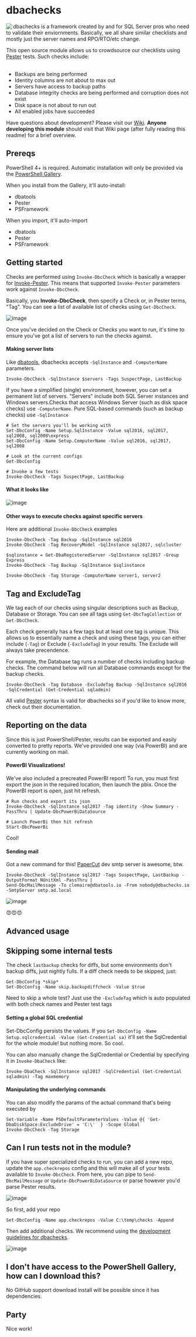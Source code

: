# dbachecks

<img align="left" src="https://user-images.githubusercontent.com/8278033/34322840-ed09114e-e832-11e7-9670-9baa686ade71.png"> 

dbachecks is a framework created by and for SQL Server pros who need to validate their enviornments. Basically, we all share similar checklists and mostly just the server names and RPO/RTO/etc change.

This open source module allows us to crowdsource our checklists using [Pester](https://github.com/Pester/Pester) tests. Such checks include: <br>&nbsp;<br>

* Backups are being performed
* Identity columns are not about to max out
* Servers have access to backup paths
* Database integrity checks are being performed and corruption does not exist
* Disk space is not about to run out
* All enabled jobs have succeeded

Have questions about development? Please visit our [Wiki](https://github.com/potatoqualitee/dbachecks/wiki). **Anyone developing this module** should visit that Wiki page (after fully reading this readme) for a brief overview.

## Prereqs

PowerShell 4+ is required. Automatic installation will only be provided via the [PowerShell Gallery](https://www.powershellgallery.com).

When you install from the Gallery, it'll auto-install:

* dbatools
* Pester
* PSFramework

When you import, it'll auto-import

* dbatools
* Pester
* PSFramework

## Getting started

Checks are performed using `Invoke-DbcCheck` which is basically a wrapper for [Invoke-Pester](https://github.com/pester/Pester/wiki/Invoke-Pester). This means that supported `Invoke-Pester` parameters work against `Invoke-DbcCheck`.

Basically, you **Invoke-DbcCheck**, then specify a Check or, in Pester terms, "Tag". You can see a list of available list of checks using `Get-DbcCheck`. 

![image](https://user-images.githubusercontent.com/8278033/34315601-6a93672e-e782-11e7-9688-1d361d8597e1.png)

Once you've decided on the Check or Checks you want to run, it's time to ensure you've got a list of servers to run the checks against.

#### Making server lists

Like [dbatools](https://dbatools.io), dbachecks accepts `-SqlInstance` and `-ComputerName` parameters. 

`Invoke-DbcCheck -SqlInstance $servers -Tags SuspectPage, LastBackup`

If you have a simplified (single) environment, however, you can set a permanent list of servers. "Servers" include both SQL Server instances and Windows servers.Checks that access Windows Server (such as disk space checks) use `-ComputerName`. Pure SQL-based commands (such as backup checks) use `-SqlInstance`

```
# Set the servers you'll be working with
Set-DbcConfig -Name Setup.SqlInstance -Value sql2016, sql2017, sql2008, sql2008\express
Set-DbcConfig -Name Setup.ComputerName -Value sql2016, sql2017, sql2008

# Look at the current configs
Get-DbcConfig

# Invoke a few tests
Invoke-DbcCheck -Tags SuspectPage, LastBackup
```

#### What it looks like

![image](https://user-images.githubusercontent.com/8278033/34315954-431d0b16-e78a-11e7-8f6d-c87b40ed90b2.png)

#### Other ways to execute checks against specific servers

Here are additional `Invoke-DbcCheck` examples

````
Invoke-DbcCheck -Tag Backup -SqlInstance sql2016
Invoke-DbcCheck -Tag RecoveryModel -SqlInstance sql2017, sqlcluster

$sqlinstance = Get-DbaRegisteredServer -SqlInstance sql2017 -Group Express
Invoke-DbcCheck -Tag Backup -SqlInstance $sqlinstance

Invoke-DbcCheck -Tag Storage -ComputerName server1, server2
````

## Tag and ExcludeTag

We tag each of our checks using singular descriptions such as Backup, Database or Storage. You can see all tags using `Get-DbcTagCollection` or `Get-DbcCheck`. 


Each check generally has a few tags but at least one tag is unique. This allows us to essentially name a check and using these tags, you can either include (`-Tag`) or Exclude (`-ExcludeTag`) in your results. The Exclude will always take precendence.

For example, the Database tag runs a number of checks including backup checks. The command below will run all Database commands except for the backup checks.

```
Invoke-DbcCheck -Tag Database -ExcludeTag Backup -SqlInstance sql2016 -SqlCredential (Get-Credential sqladmin)
```

All valid [Pester](https://github.com/Pester/Pester) syntax is valid for dbachecks so if you'd like to know more, check out their documentation.

## Reporting on the data

Since this is just PowerShell/Pester, results can be exported and easily converted to pretty reports. We've provided one way (via PowerBI) and are currently working on mail.

#### PowerBI Visualizations!

We've also included a precreated PowerBI report! To run, you must first export the json in the required location, then launch the pbix. Once the PowerBI report is open, just hit refresh.

```
# Run checks and export its json
Invoke-DbcCheck -SqlInstance sql2017 -Tag identity -Show Summary -PassThru | Update-DbcPowerBiDataSource

# Launch PowerBi then hit refresh
Start-DbcPowerBi
```

Cool! 

#### Sending mail

Got a new command for this! [PaperCut](https://github.com/ChangemakerStudios/Papercut/releases) dev smtp server is awesome, btw.

```
Invoke-DbcCheck -SqlInstance sql2017 -Tags SuspectPage, LastBackup -OutputFormat NUnitXml -PassThru | 
Send-DbcMailMessage -To clemaire@dbatools.io -From nobody@dbachecks.io -SmtpServer smtp.ad.local
```

![image](https://user-images.githubusercontent.com/8278033/34316816-cc157d04-e79e-11e7-971d-1cfee90b2e11.png)

😍😍😍

## Advanced usage

## Skipping some internal tests

The check `lastbackup` checks for diffs, but some environments don't backup diffs, just nightly fulls. If a diff check needs to be skipped, just:

```
Get-DbcConfig *skip*
Set-DbcConfig -Name skip.backupdiffcheck -Value $true
```

Need to skip a whole test? Just use the `-ExcludeTag` which is auto populated with both check names and Pester test tags

#### Setting a global SQL credential

Set-DbcConfig persists the values. If you `Set-DbcConfig -Name Setup.sqlcredential -Value (Get-Credential sa)` it'll set the SqlCredential for the whole module! but nothing more. So cool.

You can also manually change the SqlCredential or Credential by specifying it in `Invoke-DbaCheck` like:

```
Invoke-DbaCheck -SqlInstance sql2017 -SqlCredential (Get-Credential sqladmin) -Tag maxmemory
```

#### Manipulating the underlying commands 

You can also modify the params of the actual command that's being executed by

```
Set-Variable -Name PSDefaultParameterValues -Value @{ 'Get-DbaDiskSpace:ExcludeDrive' = 'C:\'  } -Scope Global
Invoke-DbcCheck -Tag Storage
```

## Can I run tests not in the module?

If you have super specialized checks to run, you can add a new repo, update the `app.checkrepos` config and this will make all of your tests available to `Invoke-DbcCheck`. From here, you can pipe to `Send-DbcMailMessage` or `Update-DbcPowerBiDataSource` or parse however you'd parse Pester results.

![image](https://user-images.githubusercontent.com/8278033/34320729-aeacb72a-e800-11e7-8278-a83de46afcc6.png)

So first, add your repo

```
Set-DbcConfig -Name app.checkrepos -Value C:\temp\checks -Append
```

Then add additional checks. We recommend using the [development guidelines for dbachecks](https://github.com/potatoqualitee/dbachecks/wiki).

![image](https://user-images.githubusercontent.com/8278033/34320819-07fe939c-e802-11e7-8203-a82740cc8f19.png)

## I don't have access to the PowerShell Gallery, how can I download this?

No GitHub support download install will be possible since it has dependencies. 

## Party

Nice work!
